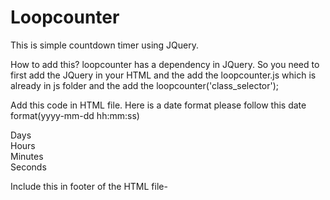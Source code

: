 # Loopcounter
 This is simple countdown timer using JQuery.

 How to add this?
loopcounter has a dependency in JQuery. So you need to first add the JQuery in your HTML and the add the loopcounter.js which is already in js folder and the add the loopcounter('class_selector');

Add this code in HTML file. Here is a date format please follow this date format(yyyy-mm-dd hh:mm:ss)

<div class="first-counter" data-date="2018-06-08 10:20:30"><!-- Date Formate Input yyyy-mm-dd hh:mm:ss -->
	<div><span class="counter-days"></span> Days</div>
	<div><span class="counter-hours"></span> Hours</div>
	<div><span class="counter-minutes"></span> Minutes</div>
	<div><span class="counter-seconds"></span> Seconds</div>
</div>

Include this in footer of the HTML file-
<script src="https://ajax.googleapis.com/ajax/libs/jquery/1.12.2/jquery.min.js"></script>
<script src="./js/loopcounter.js"></script>
<script type="text/javascript">
	$(document).ready(function(){
		loopcounter('first-counter');
		//loopcounter('second-counter');
	});
</script>
